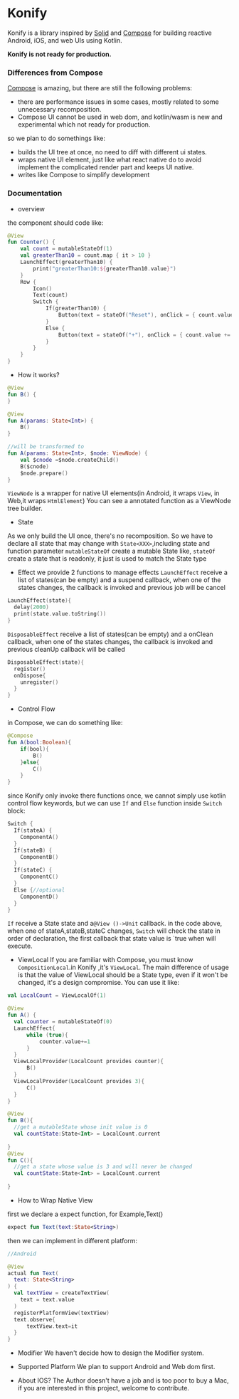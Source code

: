 # Konify

Konify is a library inspired by [Solid] and [Compose] for building reactive Android, iOS, and web
UIs using Kotlin.

**Konify is  not ready for production.**

### Differences from Compose

[Compose] is amazing, but there are still the following problems:

* there are performance issues in some cases, mostly related to some unnecessary recomposition.
* Compose UI cannot be used in web dom, and kotlin/wasm is new and experimental which not ready for
  production.

so we plan to do somethings like:

* builds the UI tree at once, no need to diff with different ui states.
* wraps native UI element, just like what react native do to avoid implement the complicated render
  part and keeps UI native.
* writes like Compose to simplify development

### Documentation

* overview

the component should code like:

```kotlin
@View
fun Counter() {
    val count = mutableStateOf(1)
    val greaterThan10 = count.map { it > 10 }
    LaunchEffect(greaterThan10) {
        print("greaterThan10:${greaterThan10.value}")
    }
    Row {
        Icon()
        Text(count)
        Switch {
            If(greaterThan10) {
                Button(text = stateOf("Reset"), onClick = { count.value = 0 })
            }
            Else {
                Button(text = stateOf("+"), onClick = { count.value += 1 })
            }
        }
    }
}
```

* How it works?

```kotlin
@View
fun B() {
}

@View
fun A(params: State<Int>) {
    B()
}

//will be transformed to
fun A(params: State<Int>, $node: ViewNode) {
    val $cnode =$node.createChild()
    B($cnode)
    $node.prepare()
}
```
`ViewNode` is a wrapper for native UI elements(in Android, it wraps `View`, in Web,it wraps `HtmlElement`)
You can see a annotated function as a ViewNode tree builder.

* State

As we only build the UI once, there's no recomposition.
So we have to declare all state that may change with `State<XXX>`,including state and function parameter
`mutableStateOf` create a mutable State like,
`stateOf` create a state that is readonly, it just is used to match the State type

* Effect
we provide 2 functions to manage effects
`LaunchEffect` receive a list of states(can be empty) and a suspend callback, when one of the states changes, the callback is invoked and previous job will be cancel
```kotlin
LaunchEffect(state){ 
  delay(2000)
  print(state.value.toString())
}
```
`DisposableEffect` receive a list of states(can be empty) and a onClean callback, when one of the states changes, the callback is invoked and previous cleanUp callback will be called
```kotlin
DisposableEffect(state){
  register()
  onDispose{
    unregister()
  }
}
```

* Control Flow

in Compose, we can do something like:
```kotlin
@Compose
fun A(bool:Boolean){
    if(bool){
        B()
    }else{
        C()
    }
}
```

since Konify only invoke there functions once, we cannot simply use kotlin control flow keywords, but we can use `If` and `Else` function inside `Switch` block:
```kotlin
Switch {
  If(stateA) {
    ComponentA()
  }
  If(stateB) {
    ComponentB()
  }
  If(stateC) {
    ComponentC()
  }
  Else {//optional
    ComponentD()
  }
}
```
`If` receive a State<Boolean> state and a` @View ()->Unit ` callback.
in the code above, when one of stateA,stateB,stateC changes, `Switch` will check the state in order of declaration, the first callback that state value is `true when will execute.

* ViewLocal
If you are familiar with Compose, you must know `CompositionLocal`.in Konify ,it's `ViewLocal`.
The main difference of usage is that the value of ViewLocal should be a State type, even if it won't be changed, it's a design compromise.
You can use it like:
```kotlin
val LocalCount = ViewLocalOf(1)

@View
fun A() {
  val counter = mutableStateOf(0)
  LaunchEffect{
      while (true){
          counter.value+=1
      }
  }
  ViewLocalProvider(LocalCount provides counter){
      B()
  }
  ViewLocalProvider(LocalCount provides 3){
      C()
  }
}

@View
fun B(){
  //get a mutableState whose init value is 0 
  val countState:State<Int> = LocalCount.current
  
}
@View
fun C(){
  //get a state whose value is 3 and will never be changed
  val countState:State<Int> = LocalCount.current
  
}
```
* How to Wrap Native View

first we declare a expect function, for Example,Text()
```kotlin
expect fun Text(text:State<String>)
```
then we can implement in different platform:
```kotlin
//Android

@View
actual fun Text(
  text: State<String>
) {
  val textView = createTextView(
    text = text.value
  )
  registerPlatformView(textView)
  text.observe{
      textView.text=it
  }
}
```

* Modifier
We haven't decide how to design the Modifier system.

* Supported Platform
We plan to support Android and Web dom first.

* About IOS?
The Author doesn't have a job and is too poor to buy a Mac, if you are interested in this project, welcome to contribute.

[compose]: https://developer.android.com/jetpack/compose

[kmm]: https://kotlinlang.org/lp/mobile/

[Solid]: https://www.solidjs.com/